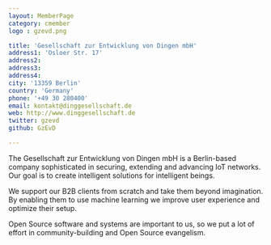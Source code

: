 ```yaml
---
layout: MemberPage
category: cmember
logo : gzevd.png

title: 'Gesellschaft zur Entwicklung von Dingen mbH'
address1: 'Osloer Str. 17'
address2: 
address3: 
address4: 
city: '13359 Berlin'
country: 'Germany'
phone: '+49 30 280400'
email: kontakt@dinggesellschaft.de
web: http://www.dinggesellschaft.de
twitter: gzevd
github: GzEvD

---
```

The Gesellschaft zur Entwicklung von Dingen mbH is a Berlin-based company sophisticated in securing, extending and advancing IoT networks. Our goal is to create intelligent solutions for intelligent beings.

We support our B2B clients from scratch and take them beyond imagination. By enabling them to use machine learning we improve user experience and optimize their setup.

Open Source software and systems are important to us, so we put a lot of effort in community-building and Open Source evangelism.

<!-- more -->
